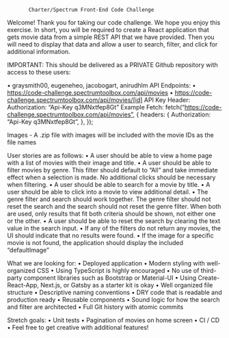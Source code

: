            Charter/Spectrum Front-End Code Challenge
Welcome! Thank you for taking our code challenge. We hope you enjoy this exercise. In short, you will be required to create 
a React application that gets movie data from a simple REST API that we have provided. Then you will need to display that 
data and allow a user to search, filter, and click for additional information.

IMPORTANT: This should be delivered as a PRIVATE Github repository with access to these users:

• graysmith00, eugeneheo, jacobogart, anirudhlm
API Endpoints: • https://code-challenge.spectrumtoolbox.com/api/movies
• https://code-challenge.spectrumtoolbox.com/api/movies/[id]
API Key Header: Authorization: “Api-Key q3MNxtfep8Gt”
Example Fetch:
fetch(“https://code-challenge.spectrumtoolbox.com/api/movies”, {
 headers: {
 Authorization: “Api-Key q3MNxtfep8Gt”,
 },
});

Images - A .zip file with images will be included with the movie IDs as the file names

User stories are as follows: 
• A user should be able to view a home page with a list of movies with their image and title.
• A user should be able to filter movies by genre. This filter should default to “All” and take immediate effect 
when a selection is made. No additional clicks should be necessary when filtering.
• A user should be able to search for a movie by title. 
• A user should be able to click into a movie to view additional detail. • The genre filter and search should work together. The genre filter should not reset the search and the search should not reset the genre filter. When both are used, only results that fit both criteria should be shown, not either one or the other.
• A user should be able to reset the search by clearing the text value in the search input. 
• If any of the filters do not return any movies, the UI should indicate that no results were found. 
• If the image for a specific movie is not found, the application should display the included “defaultImage”

What we are looking for:
• Deployed application
• Modern styling with well-organized CSS
• Using TypeScript is highly encouraged
• No use of third-party component libraries such as Bootstrap or Material-UI
• Using Create-React-App, Next.js, or Gatsby as a starter kit is okay
• Well organized file structure
• Descriptive naming conventions
• DRY code that is readable and production ready
• Reusable components
• Sound logic for how the search and filter are architected
• Full Git history with atomic commits


Stretch goals:
• Unit tests
• Pagination of movies on home screen
• CI / CD
• Feel free to get creative with additional features!
